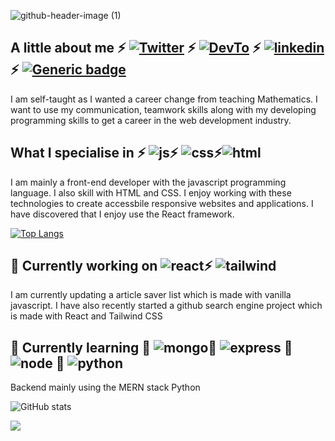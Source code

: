 
![github-header-image (1)](https://user-images.githubusercontent.com/94918728/157438315-3ef95042-7c1d-4a6e-9507-db1771299580.png)

## A little about me ⚡ [![Twitter](https://img.shields.io/badge/Twitter-1DA1F2?style=for-the-badge&logo=twitter&logoColor=white)](https://twitter.com/quality_pre) ⚡ [![DevTo](https://img.shields.io/badge/dev.to-0A0A0A?style=for-the-badge&logo=dev.to&logoColor=white)](https://dev.to/quality_pre) ⚡ [![linkedin](https://img.shields.io/badge/LinkedIn-0077B5?style=for-the-badge&logo=linkedin&logoColor=white)](https://www.linkedin.com/in/qualitypre/) ⚡ [![Generic badge](https://img.shields.io/badge/<PORTFOLIO>-<UP>-<COLOR>.svg)](https://adam-preece.netlify.app/)


I am self-taught as I wanted a career change from teaching Mathematics. I want to use my communication, teamwork skills along with my developing programming skills to get a career in the web development industry.

## What I specialise in ⚡ ![js](https://img.shields.io/badge/JavaScript-323330?style=for-the-badge&logo=javascript&logoColor=F7DF1E)⚡ ![css](https://img.shields.io/badge/CSS3-1572B6?style=for-the-badge&logo=css3&logoColor=white)⚡![html](https://img.shields.io/badge/HTML-239120?style=for-the-badge&logo=html5&logoColor=white)

I am mainly a front-end developer with the javascript programming language. I also skill with HTML and CSS. I enjoy working with these technologies to create accessbile responsive websites and applications. I have discovered that I enjoy use the React framework. 

[![Top Langs](https://github-readme-stats.vercel.app/api/top-langs/?username=QualityPre&hide=shell,Procfile&layout=compact)](https://github.com/anuraghazra/github-readme-stats)

## 🔭 Currently working on ![react](https://img.shields.io/badge/React-20232A?style=for-the-badge&logo=react&logoColor=61DAFB)⚡  ![tailwind](https://img.shields.io/badge/Tailwind_CSS-38B2AC?style=for-the-badge&logo=tailwind-css&logoColor=white)

I am currently updating a article saver list which is made with vanilla javascript.
I have also recently started a github search engine project which is made with React and Tailwind CSS

## 🌱 Currently learning 🌱 ![mongo](https://img.shields.io/badge/MongoDB-4EA94B?style=for-the-badge&logo=mongodb&logoColor=white)🌱 ![express](https://img.shields.io/badge/Express.js-404D59?style=for-the-badge) 🌱 ![node](https://img.shields.io/badge/Node.js-43853D?style=for-the-badge&logo=node.js&logoColor=white) 🌱 ![python](https://img.shields.io/badge/Python-3776AB?style=for-the-badge&logo=python&logoColor=white)
Backend mainly using the MERN stack 
Python


![GitHub stats](https://github-readme-stats.vercel.app/api?username=QualityPre&show_icons=true&theme=radical)

![](https://komarev.com/ghpvc/?username=QualityPre)

<!--
**QualityPre/QualityPre** is a ✨ _special_ ✨ repository because its `README.md` (this file) appears on your GitHub profile.

Here are some ideas to get you started:

- 🔭 I’m currently working on ...
- 🌱 I’m currently learning ...
- 👯 I’m looking to collaborate on ...
- 🤔 I’m looking for help with ...
- 💬 Ask me about ...
- 📫 How to reach me: ...
- 😄 Pronouns: ...
- ⚡ Fun fact: ...
-->
